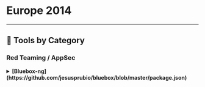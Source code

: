 # Europe 2014
---
## 🧠 Tools by Category
### Red Teaming / AppSec

<details><summary><strong>[Bluebox-ng](https://github.com/jesusprubio/bluebox/blob/master/package.json)</strong></summary>

                ![BH-EU-14](https://img.shields.io/badge/BH-EU-14-blue) ![Category: Red Teaming / AppSec](https://img.shields.io/badge/Category:%20Red%20Teaming%20/%20AppSec-red) ![Jesús Pérez](https://img.shields.io/badge/Jesús%20Pérez-informational)

                Bluebox-ng is a GPL VoIP/UC vulnerability scanner written using Node.js powers. My two cents is to improve security practices in these environments and to make Node.js still more awesome. During this conference, the first stable version (v0.1.0) will be presented with some bugs fixed and these cool features:- Auto VoIP/UC penetration test- Report generation- Performance enhancements

                </details>
                

### Red Teaming / Embedded

<details><summary><strong>[Lights Off Hardware Demo](https://gist.github.com/williballenthin/28c73da6cbf5e76e137a9100ab45697f)</strong></summary>

                ![BH-EU-14](https://img.shields.io/badge/BH-EU-14-blue) ![Category: Red Teaming / Embedded](https://img.shields.io/badge/Category:%20Red%20Teaming%20/%20Embedded-purple) ![Javier Vazquez Vidal](https://img.shields.io/badge/Javier%20Vazquez%20Vidal-informational)

                Are you interested in the "Lights Off! The Darkness of the Smart Meters" talk that will be presented at Black Hat Europe? Then you should check this out! Since Arsenal brings the invaluable opportunity of allowing the attendees to get a closer look at researchers work, we want to show you the real stuff. We want you to be able to see, feel and touch the process of reversing we experienced, and show you the tools we used.There will be IDA, Logic Analysers, GDB, Arduino, blown hardware (literally!) and a lot of wires!

                </details>
                

### Blue Team & Detection

<details><summary><strong>[NAFT Online](https://github.com/shadawck/awesome-anti-forensic/blob/master/README.md?plain=1)</strong></summary>

                ![BH-EU-14](https://img.shields.io/badge/BH-EU-14-blue) ![Category: Blue Team & Detection](https://img.shields.io/badge/Category:%20Blue%20Team%20&%20Detection-cyan) ![Didier Stevens](https://img.shields.io/badge/Didier%20Stevens-informational)

                Memory forensics is the next step the forensic community has taken. With NAFT Online, you can learn memory forensics for Cisco IOS. Learn how to use the Network Appliance Forensic Toolkit with a real Cisco IOS router.

                </details>
                

### Web/AppSec

<details><summary><strong>[When You Dont Have 0days:  Client-side Exploitation for the Masses with BeEF](https://github.com/beefproject/beef/wiki/References)</strong></summary>

                ![BH-EU-14](https://img.shields.io/badge/BH-EU-14-blue) ![Category: Web/AppSec](https://img.shields.io/badge/Category:%20Web/AppSec-blue) ![Michele Orrù](https://img.shields.io/badge/Michele%20Orrù-informational)

                A bag of fresh and juicy 0days is certainly something you would love to get as a Christmas present, but it would probably be just a dream you had one of those drunken nights.Hold on! Not all is lost! There is still hope for pwning targets without 0days.We will walk you through multiple real-life examples of client-side pwnage, from tricking the victim to take the bait, to achieving persistence on the compromised system.The examples will be highly practical and will demonstrate how you can do proper client-side exploitation effectively, simply by abusing existing functionalities of browsers, extensions, legacy features, etc.We'll delve into Chrome and Firefox extensions (automating various repetitive actions that you'll likely perform in your engagements), HTML applications (HTA), abusing User Interface expectations, (Open) Office macros and more. All the attacks are supposed to work on fully patched target software, with a bit of magic trickery as the secret ingredient.You might already know some of these exploitation vectors, but you might need a way to automate your attacks and tailor them based on the victim language, browser, and whatnot. Either way, if you like offensive security, this is for you.

                </details>
                
<details><summary><strong>[ZAP](https://github.com/zaproxy/zaproxy/wiki/ZapEvangelists/9e72f34d8bcb3b6940e6b28240a54063f6370e2d)</strong></summary>

                ![BH-EU-14](https://img.shields.io/badge/BH-EU-14-blue) ![Category: Web/AppSec](https://img.shields.io/badge/Category:%20Web/AppSec-blue) ![Zakaria Rachid](https://img.shields.io/badge/Zakaria%20Rachid-informational)

                The Zed Attack Proxy (ZAP) is currently the most active open source web application security tool and competes effectively with commercial tools.While it is an ideal tool for people new to appsec, it also has many features specifically intended for advanced penetration testing.Zack will give a quick introduction to ZAP and then dive into the more advanced features, presenting some useful scripts as well as giving an overview of where its heading.

                </details>
                
